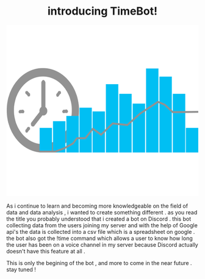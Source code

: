 <h1 align="center">introducing TimeBot!</h1>




<p align="center">
  <img width="600" height="450" src="pngwing.com.png">
</p>




As i continue to learn and becoming more knowledgeable on the field of data and data analysis , i wanted to create something different . 
as you read the title you probably understood that i created a bot on Discord . 
this bot collecting data from the users joining my server and with the help of Google api's the data is collected into a csv file which is a spreadsheet on google . 
the bot also got the !time command which allows a user to know how long the user has been on a voice channel in my server because Discord actually doesn't have this feature at all . 

This is only the begining of the bot , and more to come in the near future . stay tuned ! 

